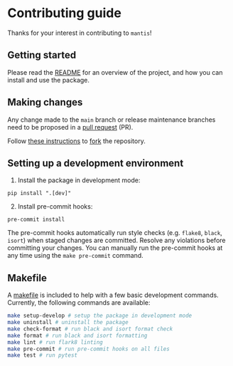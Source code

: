 # Contributing guide

Thanks for your interest in contributing to `mantis`!

## Getting started

Please read the [README](./README.md) for an overview of the project,
and how you can install and use the package.

## Making changes

Any change made to the `main` branch or release maintenance branches
need to be proposed in a [pull request](https://github.com/czbiohub/mantis/pulls) (PR).

Follow [these instructions](https://docs.github.com/en/get-started/quickstart/fork-a-repo)
to [fork](https://github.com/czbiohub/mantis/fork) the repository.

## Setting up a development environment

1. Install the package in development mode:

```
pip install ".[dev]"
```

2. Install pre-commit hooks:

```
pre-commit install
```

The pre-commit hooks automatically run style checks (e.g. `flake8`, `black`, `isort`) when staged changes are committed. Resolve any violations before committing your changes. You can manually run the pre-commit hooks at any time using the `make pre-commit` command.

## Makefile

A [makefile](Makefile) is included to help with a few basic development commands. Currently, the following commands are available:

```sh
make setup-develop # setup the package in development mode
make uninstall # uninstall the package
make check-format # run black and isort format check
make format # run black and isort formatting
make lint # run flark8 linting
make pre-commit # run pre-commit hooks on all files
make test # run pytest
```